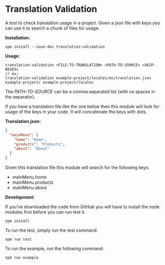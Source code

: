 # Translation Validation
A tool to check translation usage in a project. Given a json file with keys you can use it to search a chunk of files for usage.

**Installation:**
```
npm install --save-dev translation-validation
```
 
**Usage:**
```
translation-validation <FILE-TO-TRANSLATION> <PATH-TO-SOURCE> <SKIP-REGEX>
// ex:
translation-validation example-project/locales/en/translation.json example-project/ example-project/locales
```
The *PATH-TO-SOURCE* can be a comma separated list (with no spaces in the separator).

If you have a translation file like the one below then this module will look for usage of the keys in your code. It will concatenate the keys with dots.

**Translation.json:**

```json
{
  "mainMenu": {
    "home": "Home",
    "products": "Products",
    "about": "About"
  }
}
```
Given this translation file this module will search for the following keys:
 * mainMenu.home
 * mainMenu.products
 * mainMenu.about

**Development:**

If you've downloaded the code from GitHub you will have to install the node modules first before you can run test it.
```
npm install 
```

To run the test, simply run the test command:
```
npm run test
```

To run the example, run the following command:
```
npm run example 
```